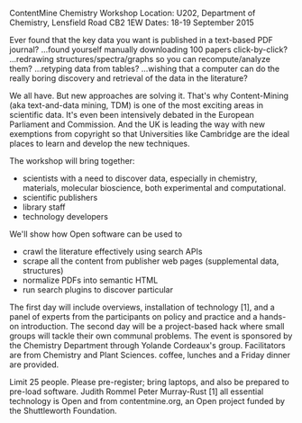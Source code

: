 ContentMine Chemistry Workshop
Location: U202, Department of Chemistry, Lensfield Road CB2 1EW
Dates: 18-19 September 2015

Ever found that the key data you want is published in a text-based PDF journal? 
...found yourself manually downloading 100 papers click-by-click?
...redrawing structures/spectra/graphs so you can recompute/analyze them?
...retyping data from tables?
...wishing that a computer can do the really boring discovery and retrieval of the data in the literature?

We all have. But new approaches are solving it. That's why Content-Mining (aka text-and-data mining, TDM) is one of the most
exciting areas in scientific data. 
It's even been intensively debated in the European Parliament and Commission. And the UK is leading the way with new exemptions 
from copyright so that Universities like Cambridge are the ideal places to learn and develop the new techniques.

The workshop will bring together:
 * scientists with a need to discover data, especially in chemistry, materials, molecular bioscience, both experimental 
 and computational.
 * scientific publishers
 * library staff
 * technology developers

We'll show how Open software can be used to
 * crawl the literature effectively using search APIs
 * scrape all the content from publisher web pages (supplemental data, structures)
 * normalize PDFs into semantic HTML
 * run search plugins to discover particular 

The first day will include overviews, installation of technology [1], and a panel of experts from the participants on policy
and practice and a hands-on introduction.
The second day will be a project-based hack where small groups will tackle their own communal problems.
The event is sponsored by the Chemistry Department through Yolande Cordeaux's group. Facilitators are from Chemistry and Plant 
Sciences. coffee, lunches and a Friday dinner are provided. 

Limit 25 people. Please pre-register; bring laptops, and also be prepared to pre-load software.
Judith Rommel
Peter Murray-Rust
[1] all essential technology is Open and from contentmine.org, an Open project funded by the Shuttleworth Foundation.
